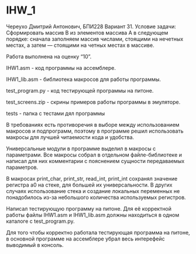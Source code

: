 # IHW_1
Череухо Дмитрий Антонович, БПИ228
Вариант 31. Условие задачи: Сформировать массив B из элементов массива A в следующем порядке: сначала заполняем массив числами, стоящими на нечетных местах, а затем — стоящими на четных местах в массиве.

Работа выполнена на оценку “10”.

IHW1.asm - код программы на ассемблере.

IHW1_lib.asm - библиотека макросов для работы программы.

test_program.py - код тестирующей программы на питоне.

test_screens.zip - скрины примеров работы программы в эмуляторе.

tests - папка с тестами дял программы

В требованиях есть противоречия в выборе между использованием макросов и подпрограмм, поэтому в программе решил использовать макросы для лучшей читаемости кода и удобства.

Универсальные модули в программе выделил в макросы с параметрами. Все макросы собрал в отдельном файле-библиотеке и написал для них комментарии с пояснением сущности передаваемых параметров.

В макросах print_char, print_str, read_int, print_int сохранял значение регистра a0 на стеке, для большей их универсальности. В других случаях использование стека и создание локальных переменных не понадобилось из-за небольшого количества используемых регистров.

Написал тестирующую программу на питоне. Для её корректной работы файлы IHW1.asm и IHW1_lib.asm должны находиться в одном каталоге с test_program.py.

Для того чтобы корректно работала тестирующая программа на питоне, в основной программе на ассемблере убрал весь интерефейс выводимый в консоль.





